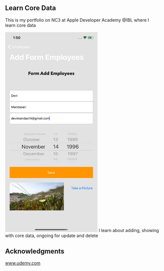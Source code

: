 ## Learn Core Data
This is my portfolio on NC3 at Apple Developer Academy @IBL where I learn core data

<img src= "Data Pegawai/preview.png" width = "300"> 
I learn about adding, showing with core data, ongoing for update and delete

## Acknowledgments
www.udemy.com
